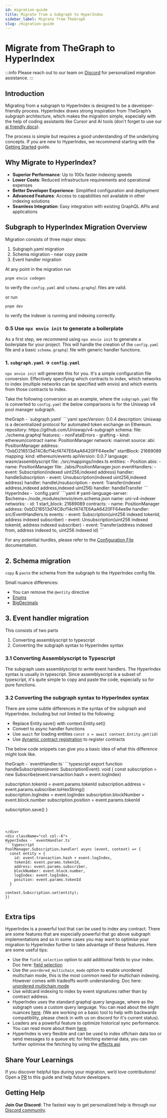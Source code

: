 ```yaml
---
id: migration-guide
title: Migrate from a Subgraph to HyperIndex
sidebar_label: Migrate from TheGraph
slug: /migration-guide
---
```


# Migrate from TheGraph to HyperIndex

:::info
Please reach out to our team on [Discord](https://discord.gg/envio) for personalized migration assistance.
:::

## Introduction

Migrating from a subgraph to HyperIndex is designed to be a developer-friendly process. HyperIndex draws strong inspiration from TheGraph’s subgraph architecture, which makes the migration simple, especially with the help of coding assistants like Cursor and AI tools (don't forget to use our [ai friendly docs](/docs/HyperIndex-LLM/hyperindex-complete)).

The process is simple but requires a good understanding of the underlying concepts. If you are new to HyperIndex, we recommend starting with the [Getting Started](../HyperIndex/getting-started) guide.

## Why Migrate to HyperIndex?

- **Superior Performance**: Up to 100x faster indexing speeds
- **Lower Costs**: Reduced infrastructure requirements and operational expenses
- **Better Developer Experience**: Simplified configuration and deployment
- **Advanced Features**: Access to capabilities not available in other indexing solutions
- **Seamless Integration**: Easy integration with existing GraphQL APIs and applications

## Subgraph to HyperIndex Migration Overview

Migration consists of three major steps:

1. Subgraph.yaml migration
1. Schema migration - near copy paste
1. Event handler migration

At any point in the migration run

`pnpm envio codegen`

to verify the `config.yaml` and `schema.graphql` files are valid.

or run

`pnpm dev`

to verify the indexer is running and indexing correctly.

### 0.5 Use `npx envio init` to generate a boilerplate

As a first step, we recommend using `npx envio init` to generate a boilerplate for your project. This will handle the creation of the `config.yaml` file and a basic `schema.graphql` file with generic handler functions.

### 1. `subgraph.yaml` → `config.yaml`

`npx envio init` will generate this for you. It's a simple configuration file conversion. Effectively specifying which contracts to index, which networks to index (multiple networks can be specified with envio) and which events from those contracts to index.

Take the following conversion as an example, where the `subgraph.yaml` file is converted to `config.yaml` the below comparisons is for the Uniswap v4 pool manager subgraph.

<div className="row">
<div className="col col--6">
theGraph - `subgraph.yaml`
```yaml
specVersion: 0.0.4
description: Uniswap is a decentralized protocol for automated token exchange on Ethereum.
repository: https://github.com/Uniswap/v4-subgraph
schema:
  file: ./schema.graphql
features:
  - nonFatalErrors
  - grafting
  - kind: ethereum/contract
    name: PositionManager
    network: mainnet
    source:
      abi: PositionManager
      address: "0xbD216513d74C8cf14cf4747E6AaA6420FF64ee9e"
      startBlock: 21689089
    mapping:
      kind: ethereum/events
      apiVersion: 0.0.7
      language: wasm/assemblyscript
      file: ./src/mappings/index.ts
      entities:
        - Position
      abis:
        - name: PositionManager
          file: ./abis/PositionManager.json
      eventHandlers:
        - event: Subscription(indexed uint256,indexed address)
          handler: handleSubscription
        - event: Unsubscription(indexed uint256,indexed address)
          handler: handleUnsubscription
        - event: Transfer(indexed address,indexed address,indexed uint256)
          handler: handleTransfer  
          ```
</div>
<div className="col col--6">
HyperIndex - `config.yaml`
```yaml
# yaml-language-server: $schema=./node_modules/envio/evm.schema.json
name: uni-v4-indexer
networks:
  - id: 1
    start_block: 21689089
    contracts:      
      - name: PositionManager
        address: 0xbD216513d74C8cf14cf4747E6AaA6420FF64ee9e
        handler: src/EventHandlers.ts
        events:        
        - event: Subscription(uint256 indexed tokenId, address indexed subscriber)
        - event: Unsubscription(uint256 indexed tokenId, address indexed subscriber)          
        - event: Transfer(address indexed from, address indexed to, uint256 indexed id)
          ```
</div>
</div>

For any potential hurdles, please refer to the [Configuration File](../HyperIndex/configuration-file) documentation.

## 2. Schema migration

`copy` & `paste` the schema from the subgraph to the HyperIndex config file.

Small nuance differences:

- You can remove the `@entity` directive
- [Enums](../HyperIndex/schema#enum-types)
- [BigDecimals](../HyperIndex/schema#working-with-bigdecimal)

## 3. Event handler migration

This consists of two parts

1. Converting assemblyscript to typescript
1. Converting the subgraph syntax to HyperIndex syntax

### 3.1 Converting Assemblyscript to Typescript

The subgraph uses assemblyscript to write event handlers. The HyperIndex syntax is usually in typescript. Since assemblyscript is a subset of typescript, it's quite simple to copy and paste the code, especially so for pure functions.

### 3.2 Converting the subgraph syntax to HyperIndex syntax

There are some subtle differences in the syntax of the subgraph and HyperIndex. Including but not limited to the following:

- Replace Entity.save() with context.Entity.set()
- Convert to async handler functions
- Use `await` for loading entities `const x = await context.Entity.get(id)`
- Use [dynamic contract registration](../HyperIndex/dynamic-contracts) to register contracts

The below code snippets can give you a basic idea of what this difference might look like.

<div className="row">
<div className="col col--6">
theGraph - `eventHandler.ts`
```typescript
export function handleSubscription(event: SubscriptionEvent): void {
  const subscription = new Subscribe(event.transaction.hash + event.logIndex)

subscription.tokenId = event.params.tokenId
subscription.address = event.params.subscriber.toHexString()  
 subscription.logIndex = event.logIndex
subscription.blockNumber = event.block.number
subscription.position = event.params.tokenId

subscription.save()
}


```



</div>
<div className="col col--6">
HyperIndex - `eventHandler.ts`
```typescript
PoolManager.Subscription.handler( async (event, context) => {
  const entity = {
    id: event.transaction.hash + event.logIndex,
    tokenId: event.params.tokenId,
    address: event.params.subscriber,
    blockNumber: event.block.number,
    logIndex: event.logIndex,
    position: event.params.tokenId
  }

context.Subscription.set(entity);
})


```

</div>
</div>

## Extra tips

HyperIndex is a powerful tool that can be used to index any contract. There are some features that are especially powerful that go above subgraph implementations and so in some cases you may want to optimise your migration to HyperIndex further to take advantage of these features. Here are some useful tips:

- Use the `field_selection` option to add additional fields to your index. Doc here: [field selection](../HyperIndex/configuration-file#field-selection)
- Use the `unordered_multichain_mode` option to enable unordered multichain mode, this is the most common need for multichain indexing. However comes with tradeoffs worth understanding. Doc here: [unordered multichain mode](../HyperIndex/configuration-file#unordered-multichain-mode)
- Use wildcard indexing to index by event signatures rather than by contract address.
- HyperIndex uses the standard graphql query language, where as the subgraph uses a custom query language. You can read about the slight nuances [here](https://docs.sablier.com/api/caveats). (We are working on a basic tool to help with backwards compatibility, please check in with us on discord for it's current status).
- Loaders are a powerful feature to optimize historical sync performance. You can read more about them [here](../HyperIndex/loaders).
- HyperIndex is very flexible and can be used to index offchain data too or send messages to a queue etc for fetching external data, you can further optimise the fetching by using the [effects api](../HyperIndex/loaders#effect-api-experimental)

## Share Your Learnings

If you discover helpful tips during your migration, we’d love contributions! Open a [PR](https://github.com/enviodev/docs) to this guide and help future developers.

## Getting Help

**Join Our Discord**: The fastest way to get personalized help is through our [Discord community](https://discord.gg/envio).
